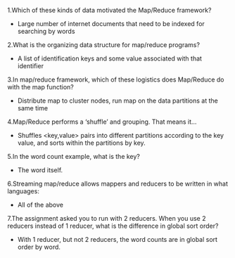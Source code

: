 1.Which of these kinds of data motivated the Map/Reduce framework?

- Large number of internet documents that need to be indexed for searching by words

2.What is the organizing data structure for map/reduce programs?

- A list of identification keys and some value associated with that identifier

3.In map/reduce framework, which of these logistics does Map/Reduce do with the map function?

- Distribute map to cluster nodes, run map on the data partitions at the same time

4.Map/Reduce performs a ‘shuffle’ and grouping. That means it...

- Shuffles <key,value> pairs into different partitions according to the key value, and sorts within the partitions by key.

5.In the word count example, what is the key?

- The word itself.

6.Streaming map/reduce allows mappers and reducers to be written in what languages:

- All of the above

7.The assignment asked you to run with 2 reducers. When you use 2 reducers instead of 1 reducer, what is the difference in global sort order?

- With 1 reducer, but not 2 reducers, the word counts are in global sort order by word.




